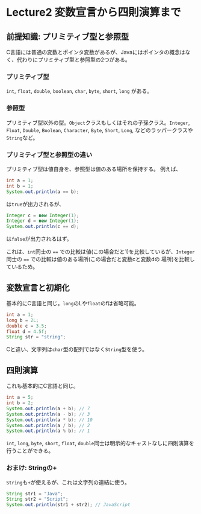 # Lecture2 変数宣言から四則演算まで

## 前提知識: プリミティブ型と参照型
C言語には普通の変数とポインタ変数があるが、Javaにはポインタの概念はなく、代わりにプリミティブ型と参照型の2つがある。

### プリミティブ型
`int`, `float`, `double`, `boolean`, `char`, `byte`, `short`, `long` がある。

### 参照型
プリミティブ型以外の型。`Object`クラスもしくはそれの子孫クラス。`Integer`, `Float`, `Double`, `Boolean`, `Character`, `Byte`, `Short`, `Long`, などのラッパークラスや`String`など。

### プリミティブ型と参照型の違い
プリミティブ型は値自身を、参照型は値のある場所を保持する。
例えば、

```java
int a = 1;
int b = 1;
System.out.println(a == b);
```

は`true`が出力されるが、

```java
Integer c = new Integer(1);
Integer d = new Integer(1);
System.out.println(c == d);
```

は`false`が出力されるはず。

これは、`int`同士の `==` での比較は値(この場合だと1)を比較しているが、`Integer`同士の `==` での比較は値のある場所(この場合だと変数cと変数dの
場所)を比較しているため。

## 変数宣言と初期化
基本的にC言語と同じ。`long`のLや`float`のfは省略可能。

```java
int a = 1;
long b = 2L;
double c = 3.5;
float d = 4.5f;
String str = "string";
```

Cと違い、文字列は`char`型の配列ではなく`String`型を使う。

## 四則演算
これも基本的にC言語と同じ。

```java
int a = 5;
int b = 2;
System.out.println(a + b); // 7
System.out.println(a - b); // 3
System.out.println(a * b); // 10
System.out.println(a / b); // 2
System.out.println(a % b); // 1
```

`int`, `long`, `byte`, `short`, `float`, `double`同士は明示的なキャストなしに四則演算を行うことができる。

### おまけ: Stringの+
`String`も`+`が使えるが、これは文字列の連結に使う。

```java
String str1 = "Java";
String str2 = "Script";
System.out.println(str1 + str2); // JavaScript
```

